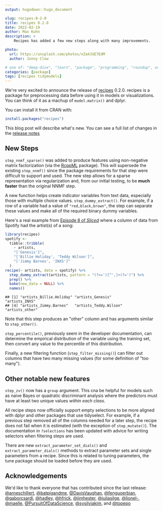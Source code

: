 ```yaml
---
output: hugodown::hugo_document

slug: recipes-0-2-0
title: recipes 0.2.0
date: 2022-02-19
author: Max Kuhn
description: >
    Recipes has added a few new steps along with many improvements.

photo:
  url: https://unsplash.com/photos/xZa4JUE7EdM
  author: Jonny Clow

# one of: "deep-dive", "learn", "package", "programming", "roundup", or "other"
categories: [package] 
tags: [recipes tidymodels]
---
```


<!--
TODO:
* [ ] Look over / edit the post's title in the yaml
* [ ] Edit (or delete) the description; note this appears in the Twitter card
* [ ] Pick category and tags (see existing with `hugodown::tidy_show_meta()`)
* [ ] Find photo & update yaml metadata
* [ ] Create `thumbnail-sq.jpg`; height and width should be equal
* [ ] Create `thumbnail-wd.jpg`; width should be >5x height
* [ ] `hugodown::use_tidy_thumbnails()`
* [ ] Add intro sentence, e.g. the standard tagline for the package
* [ ] `usethis::use_tidy_thanks()`
-->

We're very excited to announce the release of [recipes](https://recipes.tidymodels.org/) 0.2.0. recipes is a package for preprocessing data before using it in models or visualizations. You can think of it as a machup of `model.matrix()` and dplyr. 

You can install it from CRAN with:


```r
install.packages("recipes")
```

This blog post will describe what's new. You can see a full list of changes in the [release notes](https://github.com/tidymodels/recipes/blob/main/NEWS.md)

## New Steps

`step_nnmf_sparse()` was added to produce features using non-negative matrix factorization (via the [RcppML](https://github.com/zdebruine/RcppML) package). This will supersede the existing `step_nnmf()` since the package requirements for that step were difficult to support and used. The new step allows for a sparse representation via regularization and, from our initial testing, to be **much faster** than the original NNMF step. 

A new function helps create indicator variables from text data, especially those with multiple choice values. `step_dummy_extract()`. For example, if a row of a variable had a value of `"red,black,brown"`, the step can separate these values and make all of the required binary dummy variables. 

Here's a real example from [Episode 8 of _Sliced_](https://www.kaggle.com/c/sliced-s01e08-KJSEks) where a column of data from Spotify had the artist(s) of a song: 


```r
library(recipes)
spotify <- 
  tibble::tribble(
    ~ artists,
    "['Genesis']",
    "['Billie Holiday', 'Teddy Wilson']",
    "['Jimmy Barnes', 'INXS']"
  )
recipe(~ artists, data = spotify) %>% 
  step_dummy_extract(artists, pattern = "(?<=')[^',]+(?=')") %>% 
  prep() %>% 
  bake(new_data = NULL) %>% 
  names()
```

```
## [1] "artists_Billie.Holiday" "artists_Genesis"        "artists_INXS"          
## [4] "artists_Jimmy.Barnes"   "artists_Teddy.Wilson"   "artists_other"
```

Note that this step produces an "other" column and has arguments similar to `step_other()`. 

`step_percentile()`, previously seem in the developer documentation, can determine the empirical distribution of the variable using the training set, then convert any value to the percentile of this distribution. 

Finally, a new filtering function (`step_filter_missing()`) can filter out columns that have two many missing values (for some definition of "too many").

## Other notable new features

`step_zv()` now has a `group` argument. This cna be helpful for models such as naive Bayes or quadratic discriminant analysis where the predictors must have at least two unique values _within each class_. 

All recipe steps now officially support empty selections to be more aligned with dplyr and other packages that use tidyselect. For example, if a previous step removed all of the columns needed for a later step, the recipe does not fail when it is estimated (with the exception of `step_mutate()`). The documentation in `?selections` has been updated with advice for writing selectors when filtering steps are used. 

There are new `extract_parameter_set_dials()` and `extract_parameter_dials()` methods to extract parameter sets and single parameters from a recipe. Since this is related to tuning parameters, the tune package should be loaded before they are used.  


## Acknowledgements

We'd like to thank everyone that has contributed since the last release: [&#x0040;arneschillert](https://github.com/arneschillert), [&#x0040;batpigandme](https://github.com/batpigandme), [&#x0040;DavisVaughan](https://github.com/DavisVaughan), [&#x0040;fenguoerbian](https://github.com/fenguoerbian), [&#x0040;gaborcsardi](https://github.com/gaborcsardi), [&#x0040;hadley](https://github.com/hadley), [&#x0040;hfrick](https://github.com/hfrick), [&#x0040;jimhester](https://github.com/jimhester), [&#x0040;juliasilge](https://github.com/juliasilge), [&#x0040;lionel-](https://github.com/lionel-), [&#x0040;maelle](https://github.com/maelle), [&#x0040;PursuitOfDataScience](https://github.com/PursuitOfDataScience), [&#x0040;sysilviakim](https://github.com/sysilviakim), and [&#x0040;topepo](https://github.com/topepo)


